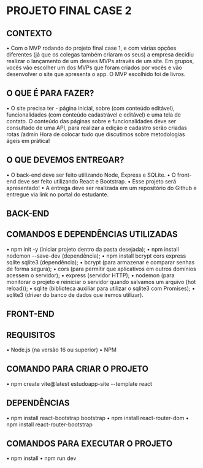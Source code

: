 <h1>PROJETO FINAL CASE 2</h1>

<h2>CONTEXTO</h2>

• Com o MVP rodando do projeto final case 1, e com várias opções diferentes (já que os colegas também criaram os seus) a empresa decidiu realizar o lançamento de um desses MVPs através de um site. Em grupos, vocês vão escolher um dos MVPs que foram criados por vocês e vão desenvolver o site que apresenta o app. O MVP escolhido foi de livros.

<h2>O QUE É PARA FAZER?</h2>

• O site precisa ter - página inicial, sobre (com conteúdo editável), funcionalidades (com conteúdo cadastrável e editável) e uma tela de contato. O conteúdo das páginas sobre e funcionalidades deve ser consultado de uma API, para realizar a edição e cadastro serão criadas rotas /admin Hora de colocar tudo que discutimos sobre metodologias ágeis em prática!

<h2>O QUE DEVEMOS ENTREGAR?</h2>

• O back-end deve ser feito utilizando Node, Express e SQLite.
• O front-end deve ser feito utilizando React e Bootstrap.
• Esse projeto será apresentado!
• A entrega deve ser realizada em um repositório do Github e entregue via link no portal do estudante.

<h2>BACK-END</h2>

<h2>COMANDOS E DEPENDÊNCIAS UTILIZADAS</h2>

• npm init -y (iniciar projeto dentro da pasta desejada);
• npm install nodemon --save-dev (dependência);
• npm install bcrypt cors express sqlite sqlite3 (dependência);
• bcrypt (para armazenar e comparar senhas de forma segura);
• cors (para permitir que aplicativos em outros domínios acessem o servidor);
• express (servidor HTTP);
• nodemon (para monitorar o projeto e reiniciar o servidor quando salvamos um arquivo (hot reload));
• sqlite (biblioteca auxiliar para utilizar o sqlite3 com Promises);
• sqlite3 (driver do banco de dados que iremos utilizar).

<h2>FRONT-END</h2>

<h2>REQUISITOS</h2>

• Node.js (na versão 16 ou superior)
• NPM

<h2>COMANDO PARA CRIAR O PROJETO</h2>

• npm create vite@latest estudoapp-site --template react

<h2>DEPENDÊNCIAS</h2>

• npm install react-bootstrap bootstrap
• npm install react-router-dom
• npm install react-router-bootstrap

<h2>COMANDOS PARA EXECUTAR O PROJETO</h2>

• npm install
• npm run dev








